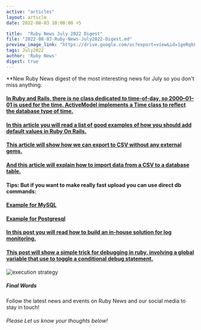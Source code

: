 ```yaml
---
active: "articles"
layout: article
date: 2022-08-03 10:00:00 +5

title:  "Ruby News July 2022 Digest"
file: "2022-08-03-Ruby-News-July2022-Digest.md"
preview_image_link: "https://drive.google.com/uc?export=view&id=1geRqkLh_l9SfFpkji0RrWzFYNQ8Os6Z-"
tags: July2022
author: 'Ruby News'
digest: true
---
```


**New Ruby News digest of the most interesting news for July so you don't miss anything:
#### [In Ruby and Rails, there is no class dedicated to time-of-day, so 2000–01–01 is used for the time. ActiveModel implements a Time class to reflect the database type of time.](https://nauman.medium.com/rails-time-without-time-zone-50d690d45f82)

#### [In this article you will read a list of good examples of how you should add default values in Ruby On Rails.](https://dev.to/jetthoughts/how-to-setup-default-values-for-attributes-in-ruby-on-rails-l8m)

#### [This article will show how we can export to CSV without any external gems.](https://blog.corsego.com/export-csv-from-rails-database)

#### [And this article will explain how to import data from a CSV to a database table.](https://blog.corsego.com/import-csv-to-rails-database)

#### Tips: But if you want to make really fast upload you can use direct db commands:
#### [Example for MySQL](https://dev.mysql.com/doc/refman/8.0/en/load-data.html)
#### [Example for Postgresql](https://www.postgresqltutorial.com/postgresql-tutorial/import-csv-file-into-posgresql-table/)

#### [In this post you will read how to build an in-house solution for log monitoring.](https://www.bootrails.com/blog/rails-log-monitoring-tutorial/)

#### [This post will show a simple trick for debugging in ruby, involving a global variable that use to toggle a conditional debug statement.](https://www.vector-logic.com/blog/posts/conditionally-debug-ruby-using-global-toggle)
![execution strategy](https://drive.google.com/uc?export=view&id=1v4Cf3YVmd2VIzn7da6-wlTk368CGBCMC)
##### Final Words

Follow the latest news and events on Ruby News and our social media to stay in touch!

###### Please Let us know your thoughts below!

